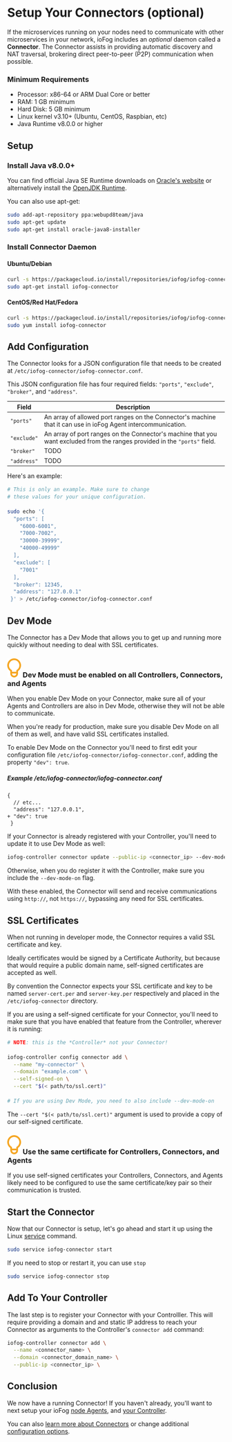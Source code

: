 # Setup Your Connectors (optional)

If the microservices running on your nodes need to communicate with other microservices in your network, ioFog includes an _*optional*_ daemon called a **Connector**. The Connector assists in providing automatic discovery and NAT traversal, brokering direct peer-to-peer (P2P) communication when possible.

### Minimum Requirements

- Processor: x86-64 or ARM Dual Core or better
- RAM: 1 GB minimum
- Hard Disk: 5 GB minimum
- Linux kernel v3.10+ (Ubuntu, CentOS, Raspbian, etc)
- Java Runtime v8.0.0 or higher

## Setup

### Install Java v8.0.0+

You can find official Java SE Runtime downloads on [Oracle's website](https://www.oracle.com/technetwork/java/javase/downloads/jre8-downloads-2133155.html) or alternatively install the [OpenJDK Runtime](http://openjdk.java.net/install/).

You can also use apt-get:

```sh
sudo add-apt-repository ppa:webupd8team/java
sudo apt-get update
sudo apt-get install oracle-java8-installer
```

### Install Connector Daemon

#### Ubuntu/Debian

```sh
curl -s https://packagecloud.io/install/repositories/iofog/iofog-connector/script.deb.sh | sudo bash
sudo apt-get install iofog-connector
```

#### CentOS/Red Hat/Fedora

```sh
curl -s https://packagecloud.io/install/repositories/iofog/iofog-connector/script.rpm.sh | sudo bash
sudo yum install iofog-connector
```

## Add Configuration

The Connector looks for a JSON configuration file that needs to be created at `/etc/iofog-connector/iofog-connector.conf`.

This JSON configuration file has four required fields: `"ports"`, `"exclude"`, `"broker"`, and `"address"`.

| Field       | Description                                                                                                                |
| ----------- | -------------------------------------------------------------------------------------------------------------------------- |
| `"ports"`   | An array of allowed port ranges on the Connector's machine that it can use in ioFog Agent intercommunication.              |
| `"exclude"` | An array of port ranges on the Connector's machine that you want excluded from the ranges provided in the `"ports"` field. |
| `"broker"`  | TODO                                                                                                                       |
| `"address"` | TODO                                                                                                                       |

Here's an example:

```sh
# This is only an example. Make sure to change
# these values for your unique configuration.

sudo echo '{
  "ports": [
    "6000-6001",
    "7000-7002",
    "30000-39999",
    "40000-49999"
  ],
  "exclude": [
    "7001"
  ],
  "broker": 12345,
  "address": "127.0.0.1"
 }' > /etc/iofog-connector/iofog-connector.conf
```

## Dev Mode

The Connector has a Dev Mode that allows you to get up and running more quickly without needing to deal with SSL certificates.

<aside class="notifications tip">
  <h3><img src="/images/icos/ico-tip.svg" alt=""> Dev Mode must be enabled on all Controllers, Connectors, and Agents</h3>
  <p>When you enable Dev Mode on your Connector, make sure all of your Agents and Controllers are also in Dev Mode, otherwise they will not be able to communicate.</p>
  <p>When you're ready for production, make sure you disable Dev Mode on all of them as well, and have valid SSL certificates installed.</p>
</aside>

To enable Dev Mode on the Connector you'll need to first edit your configuration file `/etc/iofog-connector/iofog-connector.conf`, adding the property `"dev": true`.

##### Example /etc/iofog-connector/iofog-connector.conf

```git
{
  // etc...
  "address": "127.0.0.1",
+ "dev": true
 }
```

If your Connector is already registered with your Controller, you'll need to update it to use Dev Mode as well:

```sh
iofog-controller connector update --public-ip <connector_ip> --dev-mode-on
```

Otherwise, when you do register it with the Controller, make sure you include the `--dev-mode-on` flag.

With these enabled, the Connector will send and receive communications using `http://`, not `https://`, bypassing any need for SSL certificates.

## SSL Certificates

When not running in developer mode, the Connector requires a valid SSL certificate and key.

Ideally certificates would be signed by a Certificate Authority, but because that would require a public domain name, self-signed certificates are accepted as well.

By convention the Connector expects your SSL certificate and key to be named `server-cert.per` and `server-key.per` respectively and placed in the `/etc/iofog-connector` directory.

If you are using a self-signed certificate for your Connector, you'll need to make sure that you have enabled that feature from the Controller, wherever it is running:

```sh
# NOTE: this is the *Controller* not your Connector!

iofog-controller config connector add \
  --name "my-connector" \
  --domain "example.com" \
  --self-signed-on \
  --cert "$(< path/to/ssl.cert)"

# If you are using Dev Mode, you need to also include --dev-mode-on
```

The `--cert "$(< path/to/ssl.cert)"` argument is used to provide a copy of our self-signed certificate.

<aside class="notifications tip">
  <h3><img src="/images/icos/ico-tip.svg" alt=""> Use the same certificate for Controllers, Connectors, and Agents</h3>
  <p>If you use self-signed certificates your Controllers, Connectors, and Agents likely need to be configured to use the same certificate/key pair so their communication is trusted.</p>
</aside>

## Start the Connector

Now that our Connector is setup, let's go ahead and start it up using the Linux [service](https://linux.die.net/man/8/service) command.

```sh
sudo service iofog-connector start
```

If you need to stop or restart it, you can use `stop`

```sh
sudo service iofog-connector stop
```

## Add To Your Controller

The last step is to register your Connector with your Controlller. This will require providing a domain and and static IP address to reach your Connector as arguments to the Controller's `connector add` command:

```sh
iofog-controller connector add \
  --name <connector_name> \
  --domain <connector_domain_name> \
  --public-ip <connector_ip> \
```

## Conclusion

We now have a running Connector! If you haven't already, you'll want to next setup your ioFog [node Agents](setup-your-agents.html), and [your Controller](setup-your-controllers.html).

You can also [learn more about Connectors](../connectors/overview.html) or change additional [configuration options](../connectors/cli-usage.html).
